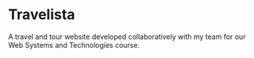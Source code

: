 # Travelista
A travel and tour website developed collaboratively with my team for our Web Systems and Technologies course.
